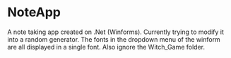 # NoteApp
A note taking app created on .Net (Winforms). Currently trying to modify it into a random generator. The fonts in the dropdown menu of the winform are all displayed in a single font. Also ignore the Witch_Game folder.
